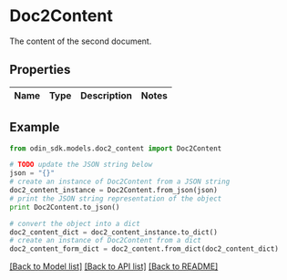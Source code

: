 # Doc2Content

The content of the second document.

## Properties

Name | Type | Description | Notes
------------ | ------------- | ------------- | -------------

## Example

```python
from odin_sdk.models.doc2_content import Doc2Content

# TODO update the JSON string below
json = "{}"
# create an instance of Doc2Content from a JSON string
doc2_content_instance = Doc2Content.from_json(json)
# print the JSON string representation of the object
print Doc2Content.to_json()

# convert the object into a dict
doc2_content_dict = doc2_content_instance.to_dict()
# create an instance of Doc2Content from a dict
doc2_content_form_dict = doc2_content.from_dict(doc2_content_dict)
```
[[Back to Model list]](../README.md#documentation-for-models) [[Back to API list]](../README.md#documentation-for-api-endpoints) [[Back to README]](../README.md)


